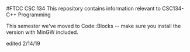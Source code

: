 #FTCC CSC 134
This repository contains information relevant to CSC134- C++ Programming

This semester we've moved to Code::Blocks -- make sure you install the version with MinGW included. 

edited 2/14/19


